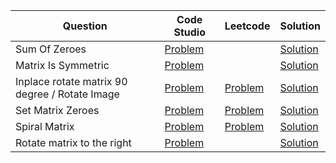 | Question                                       | Code Studio                                                                                        | Leetcode                                                    | Solution                              |
| ---------------------------------------------- | -------------------------------------------------------------------------------------------------- | ----------------------------------------------------------- | ------------------------------------- |
| Sum Of Zeroes                                  | [Problem](https://www.codingninjas.com/codestudio/problems/array-sum_893287)                       |                                                             | [Solution](SumOfZeroes.java)          |
| Matrix Is Symmetric                            | [Problem](https://www.codingninjas.com/codestudio/problems/matrix-is-symmetric_799361)             |                                                             | [Solution](SymmetricMatrix.java)      |
| Inplace rotate matrix 90 degree / Rotate Image | [Problem](https://www.codingninjas.com/codestudio/problems/inplace-rotate-matrix-90-degree_839734) | [Problem](https://leetcode.com/problems/rotate-image/)      | [Solution](RotateMatrix90Degree.java) |
| Set Matrix Zeroes                              | [Problem](https://www.codingninjas.com/codestudio/problems/set-matrix-zeros_3846774)               | [Problem](https://leetcode.com/problems/set-matrix-zeroes/) | [Solution](SetMatrixZero.java)        |
| Spiral Matrix                                  | [Problem](https://www.codingninjas.com/codestudio/problems/print-spiral_547)                       | [Problem](https://leetcode.com/problems/spiral-matrix/)     | [Solution](SpiralMatrix.java)         |
| Rotate matrix to the right                     | [Problem](https://www.codingninjas.com/codestudio/problems/rotate-matrix-by-k_840699)              |                                                             | [Solution](RotateMatrixRight.java)    |
